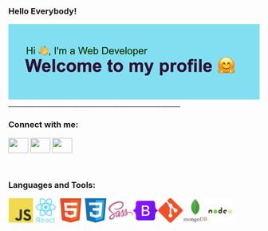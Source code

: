 ### Hello Everybody!

<img align="left" alt="Coding" width="800" src="header1.png">
 
<p>______________________________________________________</p>
 
<h3 align="left">Connect with me:</h3>
<p align="left">
<a href="your link" target="blank"><img align="center" src="https://cdn.jsdelivr.net/npm/simple-icons@3.0.1/icons/linkedin.svg" alt="" height="30" width="40" /></a>
<a href="your link" target="blank"><img align="center" src="https://cdn.jsdelivr.net/npm/simple-icons@3.0.1/icons/instagram.svg" alt="" height="30" width="40" /></a>
<a href="your link" target="blank"><img align="center" src="https://cdn.jsdelivr.net/npm/simple-icons@3.0.1/icons/youtube.svg" alt="" height="30" width="40" /></a>
</p>

<br />

<h3 align="left">Languages and Tools:</h3>
<img align="left" alt="Coding" width="50" src="javascript-original.svg">
<img align="left" alt="Coding" width="50" src="react-original-wordmark.svg">
<img align="left" alt="Coding" width="50" src="html5-original.svg">
<img align="left" alt="Coding" width="50" src="css3-original.svg">
<img align="left" alt="Coding" width="50" src="sass-original.svg">
<img align="left" alt="Coding" width="50" src="bootstrap-original.svg">
<img align="left" alt="Coding" width="50" src="git-original.svg">
<img align="left" alt="Coding" width="50" src="mongodb-original-wordmark.svg">
<img align="left" alt="Coding" width="50" src="nodejs-original-wordmark.svg">

